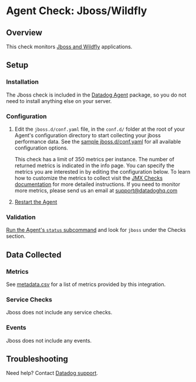 # Agent Check: Jboss/Wildfly

## Overview

This check monitors [Jboss and Wildfly][1] applications.

## Setup

### Installation

The Jboss check is included in the [Datadog Agent][2] package, so you do not
need to install anything else on your server.

### Configuration

1. Edit the `jboss.d/conf.yaml` file, in the `conf.d/` folder at the root of your
   Agent's configuration directory to start collecting your jboss performance data.
   See the [sample jboss.d/conf.yaml][2] for all available configuration options.

   This check has a limit of 350 metrics per instance. The number of returned metrics is indicated in the info page.
   You can specify the metrics you are interested in by editing the configuration below. 
   To learn how to customize the metrics to collect visit the [JMX Checks documentation][3] for more detailed instructions.
   If you need to monitor more metrics, please send us an email at support@datadoghq.com

2. [Restart the Agent][4]

### Validation

[Run the Agent's `status` subcommand][5] and look for `jboss` under the Checks section.

## Data Collected

### Metrics

See [metadata.csv][6] for a list of metrics provided by this integration.

### Service Checks

Jboss does not include any service checks.

### Events

Jboss does not include any events.

## Troubleshooting

Need help? Contact [Datadog support][7].


[1]: **LINK_TO_INTEGERATION_SITE**
[2]: https://github.com/DataDog/integrations-core/blob/master/jboss/datadog_checks/jboss/data/conf.yaml.example
[3]: https://docs.datadoghq.com/integrations/java/
[4]: https://docs.datadoghq.com/agent/faq/agent-commands/#start-stop-restart-the-agent
[5]: https://docs.datadoghq.com/agent/faq/agent-commands/#agent-status-and-information
[6]: https://github.com/DataDog/integrations-core/blob/master/jboss/metadata.csv
[7]: https://docs.datadoghq.com/help/
